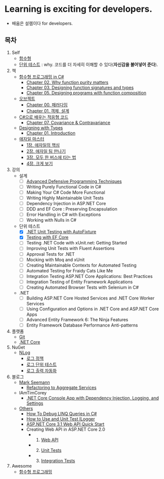 # Learning is exciting for developers.
- 배움은 설렘이다 for developers.

## 목차
1. Self
   - [함수형](./Self/Functional)
   - [단위 테스트](./Self/UnitTest) : why. 코드를 더 자세히 이해할 수 있다(**자신감을 불어넣어 준다**).
1. 책
   - [함수형 프로그래밍 in C#](./Books/FPinCSharp)
     - [Chapter 02. Why function purity matters](./Books/FPinCSharp/Ch02)
     - [Chapter 03. Designing function signatures and types](./Books/FPinCSharp/Ch03)	
     - [Chapter 05. Designing programs with function composition](./Books/FPinCSharp/Ch05)	
   - [오브젝트](./Books/Object)
     - [Chapter 00. 패러다임](./Books/Object/Ch00)
     - [Chapter 01. 객체, 설계](./Books/Object/Ch01)
   - [C#으로 배우는 적응형 코드](./Books/AdaptiveCode)
     - [Chapter 07. Covariance & Contravariance](./Books/AdaptiveCode/Ch07)
   - [Designing with Types](./Books/DesigningWithTypes)
     - [Chapter 01. Introduction](./Books/DesigningWithTypes/Ch01)
   - [애자일 마스터](./Books/AgileSamurai)
     - [1장. 애자일의 핵심](./Books/AgileSamurai/Ch01.md)
     - [2장. 애자일 팀 만나기](./Books/AgileSamurai/Ch02.md)
     - [3장. 모두 한 버스에 타는 법](./Books/AgileSamurai/Ch03.md)
     - [4장. 크게 보기](./Books/AgileSamurai/Ch04.md)
1. 강의
   - 설계
     - [ ] [Advanced Defensive Programming Techniques](./Lectures/DefensiveProgramming)
     - [ ] Writing Purely Functional Code in C#
     - [ ] Making Your C# Code More Functional
     - [ ] Writing Highly Maintainable Unit Tests
     - [ ] Dependency Injection in ASP.NET Core 
     - [ ] DDD and EF Core : Preserving Encapsulation
     - [ ] Error Handling in C# with Exceptions
     - [ ] Working with Nulls in C#
   - 단위 테스트 
     - [x] [.NET Unit Testing with AutoFixture](./Lectures/.NETUnitTestingWithAutoFixture)
     - [x] [Testing with EF Core](./Lectures/TestingWithEFCore/)
     - [ ] Testing .NET Code with xUnit.net: Getting Started 
     - [ ] Improving Unit Tests with Fluent Assertions
     - [ ] Approval Tests for .NET
     - [ ] Mocking with Moq and xUnit 
     - [ ] Creating Maintainable Contexts for Automated Testing
     - [ ] Automated Testing for Fraidy Cats Like Me
     - [ ] Integration Testing ASP.NET Core Applications: Best Practices
     - [ ] Integration Testing of Entity Framework Applications
     - [ ] Creating Automated Browser Tests with Selenium in C#  
   - .NET
     - [ ] Building ASP.NET Core Hosted Services and .NET Core Worker Services
     - [ ] Using Configuration and Options in .NET Core and ASP.NET Core Apps
     - [ ] Advanced Entity Framework 6: The Ninja Features
     - [ ] Entity Framework Database Performance Anti-patterns
1. 플랫폼
   - [Git](./Platform/Git)
   - [.NET Core](./Platform/NETCore)
1. NuGet
   - [NLog](./NuGet/NLog)
     - [로그 정책](./NuGet/NLog/Policy)
     - [로그 단위 테스트](./NuGet/NLog/UnitTest)
     - [로그 출력 자동화](./NuGet/NLog/Tracer)
1. 블로그
   - [Mark Seemann](./Blogs/MarkSeemann)
     - [Refactoring to Aggregate Services](./Blogs/MarkSeemann/RefactoringToAggregateServices)
   - IAmTimCorey
     - [.NET Core Console App with Dependency Injection, Logging, and Settings](./Blogs/IAmTimCorey/BetterConsoleApp/ConsoleUI)
   - [Others](./Blogs/Others)	
     - [How To Debug LINQ Queries in C#](./Blogs/Others/HowToDebugLINQQueriesInCSharp)
     - [How to Use and Unit Test ILogger](./Blogs/Others/HowToUseAndUnitTestILogger)
     - [ASP.NET Core 3.1 Web API Quick Start](https://medium.com/imaginelearning/asp-net-core-3-1-microservice-quick-start-c0c2f4d6c7fa)
     - Creating Web API in ASP.NET Core 2.0
       - 1. [Web API](https://www.codingame.com/playgrounds/35462/creating-web-api-in-asp-net-core-2-0/part-1---web-api)
       - 2. [Unit Tests](https://www.codingame.com/playgrounds/35462/creating-web-api-in-asp-net-core-2-0/part-2---unit-tests)
       - 3. [Integration Tests](https://www.codingame.com/playgrounds/35462/creating-web-api-in-asp-net-core-2-0/part-3---integration-tests)
1. Awesome
   - [함수형 프로그래밍](./Awesome/FP)
